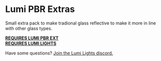 # Lumi PBR Extras

Small extra pack to make tradional glass reflective to make it more in line with other glass types.

**[REQUIRES LUMI PBR EXT](https://github.com/spiralhalo/LumiPBRExt)**<br>
**[REQUIRES LUMI LIGHTS](https://github.com/spiralhalo/LumiLights)**

Have some questions? [Join the Lumi Lights discord.](https://discord.gg/qcyBfhxkgk)

